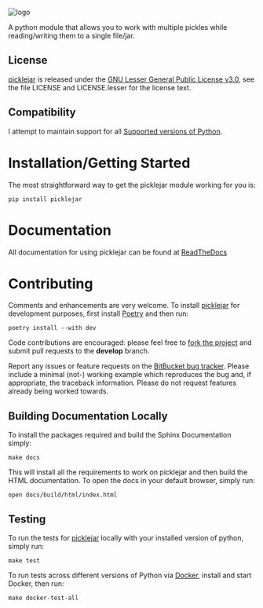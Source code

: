 ![logo](docs/source/_static/picklejar.png "PickleJar")

A python module that allows you to work with multiple pickles while reading/writing them to a single 
file/jar.

## License
[picklejar] is released under the [GNU Lesser General Public License v3.0], see the file LICENSE and LICENSE.lesser 
for the license text.

## Compatibility
I attempt to maintain support for all [Supported versions of Python](https://devguide.python.org/versions/).

# Installation/Getting Started
The most straightforward way to get the picklejar module working for you is:
```commandline
pip install picklejar
```

# Documentation
All documentation for using picklejar can be found at [ReadTheDocs](http://picklejar.readthedocs.io/)

# Contributing
Comments and enhancements are very welcome. To install [picklejar] for development purposes, first
install [Poetry](https://python-poetry.org) and then run:
```commandline
poetry install --with dev
```

Code contributions are encouraged: please feel free to [fork the
project](https://github.com/isaiah1112/picklejar) and submit pull requests to the **develop** branch.

Report any issues or feature requests on the [BitBucket bug
tracker](https://github.com/isaiah1112/picklejar/issues). Please include a minimal (not-) 
working example which reproduces the bug and, if appropriate, the traceback information.  Please do not request features 
already being worked towards.

## Building Documentation Locally
To install the packages required and build the Sphinx Documentation simply:
```commandline
make docs
```

This will install all the requirements to work on picklejar and then build the HTML documentation.
To open the docs in your default browser, simply run:
```commandline
open docs/build/html/index.html
```

## Testing
To run the tests for [picklejar] locally with your installed version of python, simply run:
```commandline
make test
```

To run tests across different versions of Python via [Docker](https://www.docker.com), install and start Docker, 
then run:
```commandline
make docker-test-all
```

[GNU Lesser General Public License v3.0]: http://choosealicense.com/licenses/lgpl-3.0/ "LGPL v3"

[picklejar]: https://github.com/isaiah1112/picklejar "picklejar Module"
